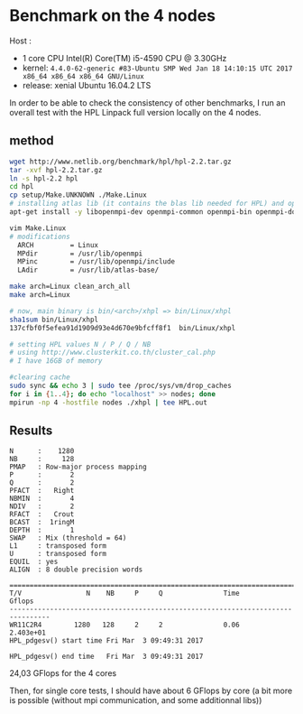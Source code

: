 # Benchmark on the 4 nodes

Host :
  - 1 core CPU Intel(R) Core(TM) i5-4590 CPU @ 3.30GHz
  - kernel: `4.4.0-62-generic #83-Ubuntu SMP Wed Jan 18 14:10:15 UTC 2017 x86_64 x86_64 x86_64 GNU/Linux`
  - release: xenial Ubuntu 16.04.2 LTS

In order to be able to check the consistency of other benchmarks, I run an overall test with the HPL Linpack full version locally on the 4 nodes.


## method

```bash
wget http://www.netlib.org/benchmark/hpl/hpl-2.2.tar.gz
tar -xvf hpl-2.2.tar.gz
ln -s hpl-2.2 hpl
cd hpl
cp setup/Make.UNKNOWN ./Make.Linux
# installing atlas lib (it contains the blas lib needed for HPL) and openmpi
apt-get install -y libopenmpi-dev openmpi-common openmpi-bin openmpi-doc libatlas3-base libatlas-base-dev libatlas-dev libatlas-doc

vim Make.Linux
# modifications
  ARCH         = Linux
  MPdir        = /usr/lib/openmpi
  MPinc        = /usr/lib/openmpi/include
  LAdir        = /usr/lib/atlas-base/

make arch=Linux clean_arch_all
make arch=Linux

# now, main binary is bin/<arch>/xhpl => bin/Linux/xhpl
sha1sum bin/Linux/xhpl
137cfbf0f5efea91d1909d93e4d670e9bfcff8f1  bin/Linux/xhpl

# setting HPL values N / P / Q / NB
# using http://www.clusterkit.co.th/cluster_cal.php
# I have 16GB of memory

#clearing cache
sudo sync && echo 3 | sudo tee /proc/sys/vm/drop_caches
for i in {1..4}; do echo "localhost" >> nodes; done
mpirun -np 4 -hostfile nodes ./xhpl | tee HPL.out
```


## Results

```
N      :    1280
NB     :     128
PMAP   : Row-major process mapping
P      :       2
Q      :       2
PFACT  :   Right
NBMIN  :       4
NDIV   :       2
RFACT  :   Crout
BCAST  :  1ringM
DEPTH  :       1
SWAP   : Mix (threshold = 64)
L1     : transposed form
U      : transposed form
EQUIL  : yes
ALIGN  : 8 double precision words

================================================================================
T/V                N    NB     P     Q               Time                 Gflops
--------------------------------------------------------------------------------
WR11C2R4        1280   128     2     2               0.06              2.403e+01
HPL_pdgesv() start time Fri Mar  3 09:49:31 2017

HPL_pdgesv() end time   Fri Mar  3 09:49:31 2017
```

24,03 GFlops for the 4 cores

Then, for single core tests, I should have about 6 GFlops by core (a bit more is possible (without mpi communication, and some additionnal libs))
